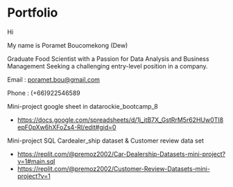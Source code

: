 # Portfolio
Hi

My name is Poramet Boucomekong (Dew)

Graduate Food Scientist with a Passion for Data Analysis and Business Management Seeking a challenging entry-level position in a company.

Email : poramet.bou@gmail.com

Phone : (+66)922546589

Mini-project google sheet in datarockie_bootcamp_8
- https://docs.google.com/spreadsheets/d/1j_itB7X_GstRrM5r62HUw0TI8epF0pXw6hXFoZs4-RI/edit#gid=0

Mini-project SQL Cardealer_ship dataset & Customer review data set
- https://replit.com/@premoz2002/Car-Dealership-Datasets-mini-project?v=1#main.sql
- https://replit.com/@premoz2002/Customer-Review-Datasets-mini-project?v=1
